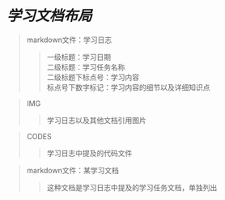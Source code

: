 # ***学习文档布局***
> markdown文件：学习日志  
>> 一级标题：学习日期  
>> 二级标题：学习任务名称  
>> 二级标题下标点号：学习内容  
>> 标点号下数字标记：学习内容的细节以及详细知识点  

> IMG
>> 学习日志以及其他文档引用图片  

> CODES  
>> 学习日志中提及的代码文件  

> markdown文件：某学习文档
>> 这种文档是学习日志中提及的学习任务文档，单独列出  